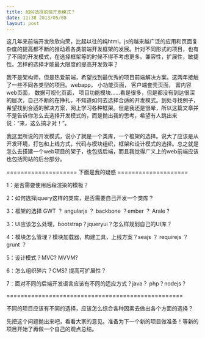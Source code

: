 ```yaml
---
title: 如何选择前端开发模式？
date: 11:38 2013/05/08
layout: post
---
```

这几年来前端开发欣欣向荣，比起以往的纯html，js的越来越广泛的应用和页面复杂度的提高都不断的推动着各类前端开发框架的发展。针对不同形式的项目，也有了不同的开发模式，在选择框架等的时候不得不考虑更多。兼容性，扩展性，敏捷性。怎样的选择才能最大限度的提高开发效率？

我不是架构师，但是热爱前端，希望找到最优秀的项目前端解决方案。这两年接触了一些不同各类型的项目。webapp， 小功能页面， 客户端套壳页面， 富内容web页面， 数据可视化页面， 项目功能模块......看是很多，但是都没有到达很深的层次，自己不断的在挣扎，不知道如何去选择合适的开发模式。到处寻找例子，希望找到合适的解决方案，网上学习各种框架。但是我还是很晕，所以这篇文章并不是告诉你怎么去选择开发模式的，而是抛出我的思考，希望有人跳出来说：“来，这么搞才对！”。

我这里所说的开发模式，说小了就是一个类库，一个框架的选择。说大了应该是从开发环境，打包和上线方式，代码与模块组织，框架和设计模式的选择。总之就是怎么去搭建一个web项目的架子，也包括后端，而且我觉得广义上的web前端应该也包括网站的后台部分。

==================== 下面是我的疑惑 ====================

1：是否需要使用后段渲染的模板？

2：如何选择jquery这样的类库，是否需要自己开发一个类库？

3：框架的选择 GWT ？ angularjs ？ backbone ？ember ？ Arale ?

3：UI应该怎么处理，bootstrap？jqueryui？怎么样规划自己的UI库？

4：模块怎么管理？模块加载器，构建工具，上线方案？seajs ？ requirejs ？grunt ？

5：设计模式？MVC? MVVM?

6：怎么组织碎片？CMS? 提高可扩展性？

7：面对不同的后端开发语言应该有不同的适应方式？java？ php？nodejs？

==================================================

不同的项目应该有不同的选择，应该怎么综合各种因素去做出各个方面的选择？

先把这个问题抛出来吧，看看大家的意见。准备为下一个新的项目做准备！等新的项目开始了再做一个自己的观点总结。